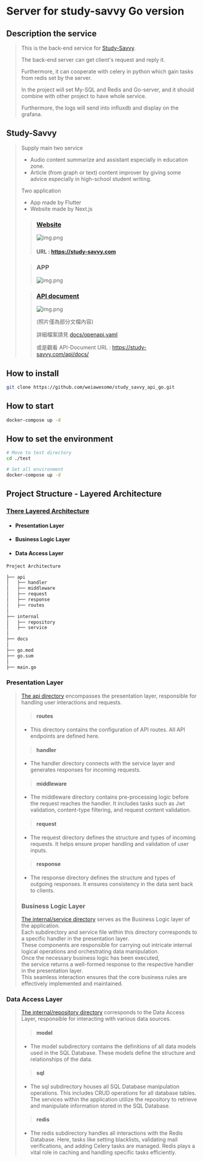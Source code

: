 # Server for study-savvy Go version

## Description the service

> This is the back-end service for [Study-Savvy](#Study-Savvy).
> 
> The back-end server can get client's request and reply it.
> 
> Furthermore, it can cooperate with celery in python which gain tasks from redis set by the server.
> 
> In the project will set My-SQL and Redis and Go-server, and it should combine with other project to have whole service.
> 
> Furthermore, the logs will send into influxdb and display on the grafana. 

 

## Study-Savvy
> Supply main two service
> * Audio content summarize and assistant especially in education zone.
> * Article (from graph or text) content improver by giving some advice especially in high-school student writing.
> 
> Two application
> * App made by Flutter
> * Website made by Next.js
> 
> > ### [Website](https://study-savvy.com)
> > ![img.png](resource/website.png)
> >
> > #### URL : https://study-savvy.com
>
> > ### APP
> > ![img.png](resource/app.png)
> 
> > ### [API document](https://study-savvy.com/api/docs/)
> > ![img.png](resource/apidocs.png)
> >
> > (照片僅為部分文檔內容) 
> > 
> > 詳細檔案請見 [docs/openapi.yaml](./docs/openapi.yaml)
> >
> > 或是觀看 API-Document URL : https://study-savvy.com/api/docs/

## How to install
```bash
git clone https://github.com/weiawesome/study_savvy_api_go.git
```
## How to start
```bash
docker-compose up -d
```
## How to set the environment
```bash
# Move to test directory
cd ./test

# Set all environment
docker-compose up -d
```


## Project Structure - Layered Architecture
### [There Layered Architecture](https://en.wikipedia.org/wiki/Multitier_architecture#Three-tier_architecture)
- #### Presentation Layer
- #### Business Logic Layer
- #### Data Access Layer

```markdown
Project Architecture

├── api
│   ├── handler
│   ├── middleware
│   ├── request
│   ├── response
│   ├── routes
│
├── internal
│   ├── repository
│   ├── service
│
├── docs
│
├── go.mod
├── go.sum
│
├── main.go
```

### Presentation Layer
> [The api directory](./api) encompasses the presentation layer, responsible for handling user interactions and requests.
> > #### routes
> * This directory contains the configuration of API routes. All API endpoints are defined here.
>
> > #### handler
> * The handler directory connects with the service layer and generates responses for incoming requests.
>
> > #### middleware
> * The middleware directory contains pre-processing logic before the request reaches the handler. It includes tasks such as Jwt validation, content-type filtering, and request content validation.
>
> > #### request
> * The request directory defines the structure and types of incoming requests. It helps ensure proper handling and validation of user inputs.
>
> > #### response
> * The response directory defines the structure and types of outgoing responses. It ensures consistency in the data sent back to clients.
> ### Business Logic Layer
> [The internal/service directory](./internal/service) serves as the Business Logic layer of the application.</br>
> Each subdirectory and service file within this directory corresponds to a specific handler in the presentation layer.</br> 
> These components are responsible for carrying out intricate internal logical operations and orchestrating data manipulation.</br>
> Once the necessary business logic has been executed, </br>
> the service returns a well-formed response to the respective handler in the presentation layer.</br>
> This seamless interaction ensures that the core business rules are effectively implemented and maintained.

### Data Access Layer
> [The internal/repository directory](./internal/repository) corresponds to the Data Access Layer, responsible for interacting with various data sources.
> > #### model
> * The model subdirectory contains the definitions of all data models used in the SQL Database. These models define the structure and relationships of the data.
> 
> > #### sql
> * The sql subdirectory houses all SQL Database manipulation operations. This includes CRUD operations for all database tables. The services within the application utilize the repository to retrieve and manipulate information stored in the SQL Database.
> 
> > #### redis
> * The redis subdirectory handles all interactions with the Redis Database. Here, tasks like setting blacklists, validating mail verifications, and adding Celery tasks are managed. Redis plays a vital role in caching and handling specific tasks efficiently. 